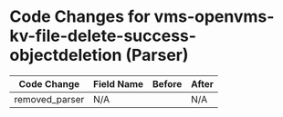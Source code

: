 # Code Changes for vms-openvms-kv-file-delete-success-objectdeletion (Parser)

| Code Change | Field Name | Before | After |
|-------------|------------|--------|-------|
| removed_parser | N/A |  | N/A |